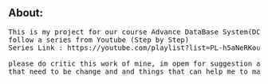 <h2>About:</h2>

<pre>
This is my project for our course Advance DataBase System(DCIT55A) which is lead by our Professor Sir Henry Balanza, where we 
follow a series from Youtube (Step by Step)
Series Link : https://youtube.com/playlist?list=PL-h5aNeRKouF5PMqk8aAR5Hz0VxkvE3Lj&si=SN9cAm-GS-YqxMWC

please do critic this work of mine, im opem for suggestion and willing to learn, so please do contact me if theres something 
that need to be change and and things that can help me to make this project much better.
</pre>
